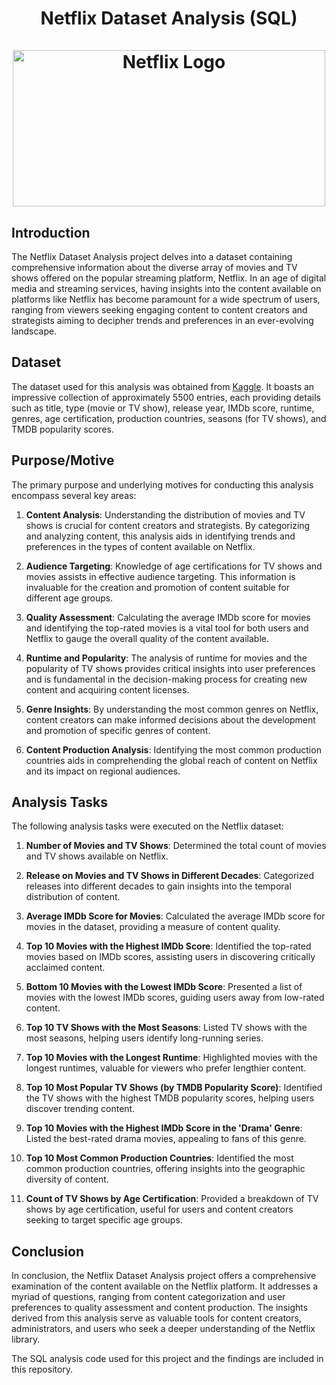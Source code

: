 # <p align="center"> Netflix Dataset Analysis (SQL) <br> <br> <img src="https://www.edigitalagency.com.au/wp-content/uploads/Netflix-logo-red-black-png.png" alt="Netflix Logo" width="500" height="250" align="center"></p>

## Introduction

The Netflix Dataset Analysis project delves into a dataset containing comprehensive information about the diverse array of movies and TV shows offered on the popular streaming platform, Netflix. In an age of digital media and streaming services, having insights into the content available on platforms like Netflix has become paramount for a wide spectrum of users, ranging from viewers seeking engaging content to content creators and strategists aiming to decipher trends and preferences in an ever-evolving landscape.

## Dataset

The dataset used for this analysis was obtained from [Kaggle](https://www.kaggle.com/datasets/victorsoeiro/netflix-tv-shows-and-movies?select=titles.csv). It boasts an impressive collection of approximately 5500 entries, each providing details such as title, type (movie or TV show), release year, IMDb score, runtime, genres, age certification, production countries, seasons (for TV shows), and TMDB popularity scores.

## Purpose/Motive

The primary purpose and underlying motives for conducting this analysis encompass several key areas:

1. **Content Analysis**: Understanding the distribution of movies and TV shows is crucial for content creators and strategists. By categorizing and analyzing content, this analysis aids in identifying trends and preferences in the types of content available on Netflix.

2. **Audience Targeting**: Knowledge of age certifications for TV shows and movies assists in effective audience targeting. This information is invaluable for the creation and promotion of content suitable for different age groups.

3. **Quality Assessment**: Calculating the average IMDb score for movies and identifying the top-rated movies is a vital tool for both users and Netflix to gauge the overall quality of the content available.

4. **Runtime and Popularity**: The analysis of runtime for movies and the popularity of TV shows provides critical insights into user preferences and is fundamental in the decision-making process for creating new content and acquiring content licenses.

5. **Genre Insights**: By understanding the most common genres on Netflix, content creators can make informed decisions about the development and promotion of specific genres of content.

6. **Content Production Analysis**: Identifying the most common production countries aids in comprehending the global reach of content on Netflix and its impact on regional audiences.

## Analysis Tasks

The following analysis tasks were executed on the Netflix dataset:

1. **Number of Movies and TV Shows**: Determined the total count of movies and TV shows available on Netflix.

2. **Release on Movies and TV Shows in Different Decades**: Categorized releases into different decades to gain insights into the temporal distribution of content.

3. **Average IMDb Score for Movies**: Calculated the average IMDb score for movies in the dataset, providing a measure of content quality.

4. **Top 10 Movies with the Highest IMDb Score**: Identified the top-rated movies based on IMDb scores, assisting users in discovering critically acclaimed content.

5. **Bottom 10 Movies with the Lowest IMDb Score**: Presented a list of movies with the lowest IMDb scores, guiding users away from low-rated content.

6. **Top 10 TV Shows with the Most Seasons**: Listed TV shows with the most seasons, helping users identify long-running series.

7. **Top 10 Movies with the Longest Runtime**: Highlighted movies with the longest runtimes, valuable for viewers who prefer lengthier content.

8. **Top 10 Most Popular TV Shows (by TMDB Popularity Score)**: Identified the TV shows with the highest TMDB popularity scores, helping users discover trending content.

9. **Top 10 Movies with the Highest IMDb Score in the 'Drama' Genre**: Listed the best-rated drama movies, appealing to fans of this genre.

10. **Top 10 Most Common Production Countries**: Identified the most common production countries, offering insights into the geographic diversity of content.

11. **Count of TV Shows by Age Certification**: Provided a breakdown of TV shows by age certification, useful for users and content creators seeking to target specific age groups.

## Conclusion

In conclusion, the Netflix Dataset Analysis project offers a comprehensive examination of the content available on the Netflix platform. It addresses a myriad of questions, ranging from content categorization and user preferences to quality assessment and content production. The insights derived from this analysis serve as valuable tools for content creators, administrators, and users who seek a deeper understanding of the Netflix library.

The SQL analysis code used for this project and the findings are included in this repository. 
